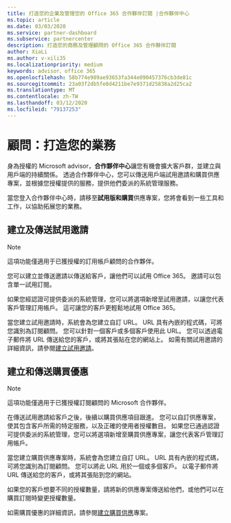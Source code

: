 ```yaml
---
title: 打造您的企業及管理您的 Office 365 合作夥伴訂閱 |合作夥伴中心
ms.topic: article
ms.date: 03/03/2020
ms.service: partner-dashboard
ms.subservice: partnercenter
description: 打造您的商務及管理顧問的 Office 365 合作夥伴訂閱
author: XiaLi
ms.author: v-xili35
ms.localizationpriority: medium
keywords: advisor、office 365
ms.openlocfilehash: 58b774e989ae93653fa344e090457376cb3de81c
ms.sourcegitcommit: 23a03f2db5fe8d4211be7e9371d25838a2d25ca2
ms.translationtype: MT
ms.contentlocale: zh-TW
ms.lasthandoff: 03/12/2020
ms.locfileid: "79137253"
---
```

# <a name="advisors-build-your-business"></a>顧問：打造您的業務

身為授權的 Microsoft advisor，**合作夥伴中心**讓您有機會擴大客戶群，並建立與用戶端的持續關係。 透過合作夥伴中心，您可以傳送用戶端試用邀請和購買供應專案，並根據您授權提供的服務，提供他們委派的系統管理服務。

當您登入合作夥伴中心時，請移至**試用版和購買**供應專案，您將會看到一些工具和工作，以協助拓展您的業務。

## <a name="create-and-send-trial-invitations"></a>建立及傳送試用邀請

> [!NOTE]
> 這項功能僅適用于已獲授權的訂用帳戶顧問的合作夥伴。

您可以建立並傳送邀請以傳送給客戶，讓他們可以試用 Office 365。 邀請可以包含單一試用訂閱。

如果您經認證可提供委派的系統管理，您可以將選項新增至試用邀請，以讓您代表客戶管理訂用帳戶。 這可讓您的客戶更輕鬆地試用 Office 365。

當您建立試用邀請時，系統會為您建立自訂 URL。 URL 具有內嵌的程式碼，可將您識別為訂閱顧問。 您可以針對一個客戶或多個客戶使用此 URL。 您可以透過電子郵件將 URL 傳送給您的客戶，或將其張貼在您的網站上。
如需有關試用邀請的詳細資訊，請參閱[建立試用邀請](advisors-create-a-trial-invitation.md)。

## <a name="create-and-send-purchase-offers"></a>建立和傳送購買優惠

> [!NOTE]
> 這項功能僅適用于已獲授權訂閱顧問的 Microsoft 合作夥伴。

在傳送試用邀請給客戶之後，後續以購買供應項目跟進。 您可以自訂供應專案，使其包含客戶所需的特定服務，以及正確的使用者授權數目。 如果您已通過認證可提供委派的系統管理，您可以將選項新增至購買供應專案，讓您代表客戶管理訂用帳戶。

當您建立購買供應專案時，系統會為您建立自訂 URL。 URL 具有內嵌的程式碼，可將您識別為訂閱顧問。 您可以將此 URL 用於一個或多個客戶。 以電子郵件將 URL 傳送給您的客戶，或將其張貼到您的網站。

如果您的客戶想要不同的授權數量，請將新的供應專案傳送給他們，或他們可以在購買訂閱時變更授權數量。

如需購買優惠的詳細資訊，請參閱[建立購買供應](advisor-create-a-purchase-offer.md)專案。